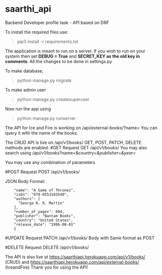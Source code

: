 # saarthi_api
Backend Developer profile task - API based on DRF

To install the required files use:
>pip3 install -r requirements.txt

The application is meant to run on a server. If you wish to run on your system then set **DEBUG = True** and **SECRET_KEY as the old key in comments**. All the changes to be done in settings.py

To make database,
>python manage.py migrate

To make admin user
>python manage.py createsuperuser

Now run the app using
>python manage.py runserver

The API for Ice and Fire is working on /api/external-books/?name=<variable>
  You can query it with the name of the books.
  
The CRUD API is live on /api/v1/books/
  GET, POST, PATCH, DELETE methods are enabled.
#GET Request
  GET /api/v1/books/
You may also search using 
  /api/v1/books?name=<name>&country=<var>&publisher=<var>&year=<var>
  
  You may use any combination of parameters
  
#POST Request
  POST /api/v1/books/
  
  JSON Body Format:
  
```  {
    "name": "A Game of Thrones",
    "isbn": "978-0553103540",
    "authors": [
      "George R. R. Martin"
    ],
    "number_of_pages": 694,
    "publisher": "Bantam Books",
    "country": "United States",
    "release_date": "1996-08-01"
    }
```
#UPDATE Request
  PATCH /api/v1/books/<bookid>
  Body with Same format as POST

#DELETE Request
  DELETE /api/v1/books/<bookid>

  
The API is also live at https://saarthiapi.herokuapp.com/api/v1/books/ (CRUD) and https://saarthiapi.herokuapp.com/api/external-books/ (IceandFire)
Thank you for using the API!
